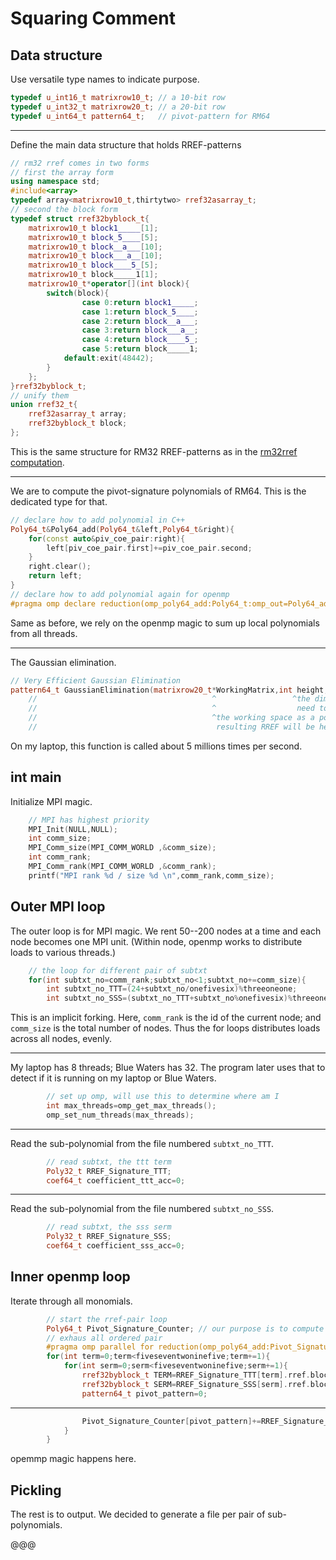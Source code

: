 
# Squaring Comment

## Data structure

Use versatile type names to indicate purpose.

```C++
typedef u_int16_t matrixrow10_t; // a 10-bit row
typedef u_int32_t matrixrow20_t; // a 20-bit row
typedef u_int64_t pattern64_t;   // pivot-pattern for RM64
```

---

Define the main data structure that holds RREF-patterns

```C++
// rm32 rref comes in two forms
// first the array form
using namespace std;
#include<array>
typedef array<matrixrow10_t,thirtytwo> rref32asarray_t;
// second the block form
typedef struct rref32byblock_t{
    matrixrow10_t block1_____[1];
    matrixrow10_t block_5____[5];
    matrixrow10_t block__a___[10];
    matrixrow10_t block___a__[10];
    matrixrow10_t block____5_[5];
    matrixrow10_t block_____1[1];
    matrixrow10_t*operator[](int block){
        switch(block){
                case 0:return block1_____;
                case 1:return block_5____;
                case 2:return block__a___;
                case 3:return block___a__;
                case 4:return block____5_;
                case 5:return block_____1;
            default:exit(48442);
        }
    };
}rref32byblock_t;
// unify them
union rref32_t{
    rref32asarray_t array;
    rref32byblock_t block;
};
```

This is the same structure for RM32 RREF-patterns
as in the [rm32rref computation](../rm34rref).

---

We are to compute the pivot-signature polynomials of RM64.
This is the dedicated type for that.

```C++
// declare how to add polynomial in C++
Poly64_t&Poly64_add(Poly64_t&left,Poly64_t&right){
    for(const auto&piv_coe_pair:right){
        left[piv_coe_pair.first]+=piv_coe_pair.second;
    }
    right.clear();
    return left;
}
// declare how to add polynomial again for openmp
#pragma omp declare reduction(omp_poly64_add:Poly64_t:omp_out=Poly64_add(omp_out,omp_in))
```

Same as before, we rely on the openmp magic
to sum up local polynomials from all threads.

---

The Gaussian elimination.

```C++
// Very Efficient Gaussian Elimination
pattern64_t GaussianElimination(matrixrow20_t*WorkingMatrix,int height,int width){
    //                                       ^                 ^the dimension of the matrix
    //                                       ^                  need to be boundary-safe
    //                                       ^the working space as a pointer
    //                                        resulting RREF will be here
```

On my laptop, this function is called about 5 millions times per second.

## int main

Initialize MPI magic.

```C++
    // MPI has highest priority
    MPI_Init(NULL,NULL);
    int comm_size;
    MPI_Comm_size(MPI_COMM_WORLD ,&comm_size);
    int comm_rank;
    MPI_Comm_rank(MPI_COMM_WORLD ,&comm_rank);
    printf("MPI rank %d / size %d \n",comm_rank,comm_size);
```

## Outer MPI loop

The outer loop is for MPI magic.
We rent 50--200 nodes at a time and each node becomes one MPI unit.
(Within node, openmp works to distribute loads to various threads.)

```C++
    // the loop for different pair of subtxt
    for(int subtxt_no=comm_rank;subtxt_no<1;subtxt_no+=comm_size){
        int subtxt_no_TTT=(24+subtxt_no/onefivesix)%threeoneone;
        int subtxt_no_SSS=(subtxt_no_TTT+subtxt_no%onefivesix)%threeoneone;
```

This is an implicit forking.
Here, `comm_rank` is the id of the current node;
and `comm_size` is the total number of nodes.
Thus the for loops distributes loads across all nodes, evenly.

---

My laptop has 8 threads; Blue Waters has 32.
The program later uses that to detect
if it is running on my laptop or Blue Waters.

```C++
        // set up omp, will use this to determine where am I
        int max_threads=omp_get_max_threads();
        omp_set_num_threads(max_threads);
```

---

Read the sub-polynomial from the file numbered `subtxt_no_TTT`.

```C++
        // read subtxt, the ttt term
        Poly32_t RREF_Signature_TTT;
        coef64_t coefficient_ttt_acc=0;
```

---

Read the sub-polynomial from the file numbered `subtxt_no_SSS`.

```C++
        // read subtxt, the sss serm
        Poly32_t RREF_Signature_SSS;
        coef64_t coefficient_sss_acc=0;
```

## Inner openmp loop

Iterate through all monomials.

```C++
        // start the rref-pair loop
        Poly64_t Pivot_Signature_Counter; // our purpose is to compute this
        // exhaus all ordered pair
        #pragma omp parallel for reduction(omp_poly64_add:Pivot_Signature_Counter)
        for(int term=0;term<fiveseventwoninefive;term+=1){
            for(int serm=0;serm<fiveseventwoninefive;serm+=1){
                rref32byblock_t TERM=RREF_Signature_TTT[term].rref.block;
                rref32byblock_t SERM=RREF_Signature_SSS[serm].rref.block;
                pattern64_t pivot_pattern=0;
```

---

```C++
                Pivot_Signature_Counter[pivot_pattern]+=RREF_Signature_TTT[term].coef*RREF_Signature_SSS[serm].coef;
            }
        }
```

opemmp magic happens here.

## Pickling

The rest is to output.
We decided to generate a file per pair of sub-polynomials.

@@@